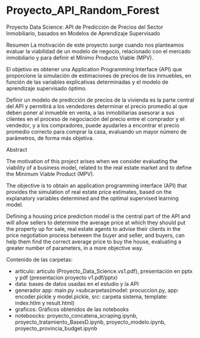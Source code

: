 # Proyecto_API_Random_Forest
Proyecto Data Science: API de Predicción de Precios del Sector Inmobiliario, basados en Modelos de Aprendizaje Supervisado

Resumen
La motivación de este proyecto surge cuando nos planteamos evaluar la viabilidad de un modelo de negocio, relacionado con el mercado inmobiliario y para definir el Mínimo Producto Viable (MPV). 

El objetivo es obtener una Application Programming Interface (API) que proporcione la simulación de estimaciones de precios de los inmuebles, en función de las variables explicativas determinadas y el modelo de aprendizaje supervisado óptimo.  

Definir un modelo de predicción de precios de la vivienda es la parte central del API y permitirá a los vendedores determinar el precio promedio al que deben poner al inmueble en venta, a las inmobiliarias asesorar a sus clientes en el proceso de negociación del precio entre el comprador y el vendedor, y a los compradores, puede ayudarles a encontrar el precio promedio correcto para comprar la casa, evaluando un mayor número de parámetros, de forma más objetiva. 


Abstract

The motivation of this project arises when we consider evaluating the viability of a business model, related to the real estate market and to define the Minimum Viable Product (MPV).

The objective is to obtain an application programming interface (API) that provides the simulation of real estate price estimates, based on the explanatory variables determined and the optimal supervised learning model.

Defining a housing price prediction model is the central part of the API and will allow sellers to determine the average price at which they should put the property up for sale, real estate agents to advise their clients in the price negotiation process between the buyer and seller, and buyers, can help them find the correct average price to buy the house, evaluating a greater number of parameters, in a more objective way.


Contenido de las carpetas:
* artículo:  articulo (Proyecto_Data_Science.vs1.pdf), presentación en pptx y pdf (presentacion proyecto v1.pdf/pptx)
* data: bases de datos usadas en el estudio y la API
* generador app: main.py >subcarpetas(model: procuccion.py, app: encoder.pickle y model.pickle, src: carpeta sistema, template: index.htlm y result.html)
* graficos: Gráficos obtenidos de las notebooks
* noteboocks: proyecto_concatena_scraping.ipynb, proyecto_tratamiento_BasesD.ipynb, proyecto_modelo.ipynb, proyecto_provincia_budget.ipynb
